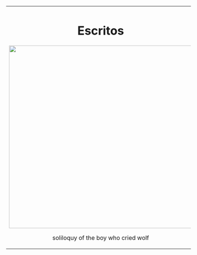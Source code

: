 <table align="center"><tr><td align="center" width="9999">
  
  # Escritos
  
  
<img src="https://kuon.s-ul.eu/xlb5kjT9" height="500" align="center">

soliloquy of the boy who cried wolf
</td></tr></table>
